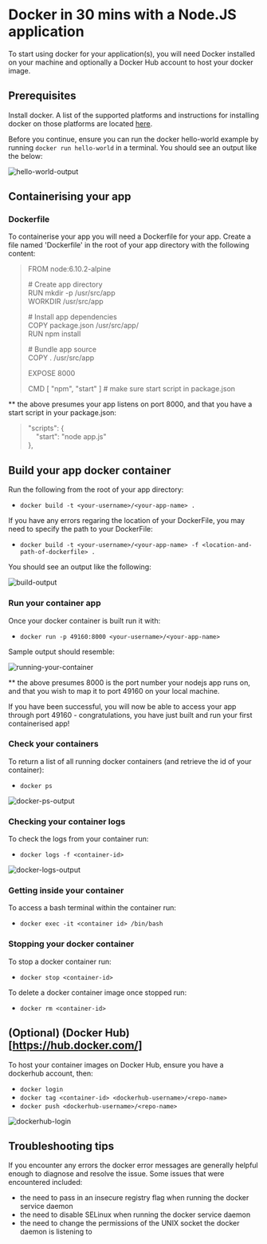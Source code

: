 # Docker in 30 mins with a Node.JS application #

To start using docker for your application(s), you will need Docker installed on your machine and optionally a Docker Hub account to host your docker image.


## Prerequisites ##

Install docker. A list of the supported platforms and instructions for installing docker on those platforms are located [here](https://docs.docker.com/engine/installation/#supported-platforms).  

Before you continue, ensure you can run the docker hello-world example by running `docker run hello-world` in a terminal. You should see an output like the below:

![hello-world-output](https://s24.postimg.org/vumoh4zw5/Selection_103.png)


## Containerising your app ##

### Dockerfile ###

To containerise your app you will need a Dockerfile for your app. Create a file named 'Dockerfile' in the root of your app directory with the following content:

> FROM node:6.10.2-alpine
> 
> \# Create app directory  
> RUN mkdir -p /usr/src/app  
> WORKDIR /usr/src/app  
> 
> \# Install app dependencies  
> COPY package.json /usr/src/app/  
> RUN npm install  
> 
> \# Bundle app source  
> COPY . /usr/src/app  
> 
> EXPOSE 8000  
> 
> CMD [ "npm", "start" ] # make sure start script in package.json

** the above presumes your app listens on port 8000, and that you have a start script in your package.json:

> "scripts": {  
> &nbsp;&nbsp;&nbsp;&nbsp;"start": "node app.js"  
>  },


## Build your app docker container ##

Run the following from the root of your app directory:

* `docker build -t <your-username>/<your-app-name> .`

If you have any errors regaring the location of your DockerFile, you may need to specify the path to your DockerFile:

* `docker build -t <your-username>/<your-app-name> -f <location-and-path-of-dockerfile> .`

You should see an output like the following:

![build-output](https://s24.postimg.org/eimbvp6et/Selection_104.png)


### Run your container app ###

Once your docker container is built run it with:

* `docker run -p 49160:8000 <your-username>/<your-app-name>`

Sample output should resemble:

![running-your-container](https://s24.postimg.org/z45p1cddh/Selection_105.png)

** the above presumes 8000 is the port number your nodejs app runs on, and that you wish to map it to port 49160 on your local machine.

If you have been successful, you will now be able to access your app through port 49160 - congratulations, you have just built and run your first containerised app!


### Check your containers ###

To return a list of all running docker containers (and retrieve the id of your container):

* `docker ps`

![docker-ps-output](https://s11.postimg.org/ff7rc7w7n/Selection_110.png)

### Checking your container logs ###

To check the logs from your container run: 

* `docker logs -f <container-id>`

![docker-logs-output](https://s24.postimg.org/erjwlmj79/Selection_108.png)


### Getting inside your container ###

To access a bash terminal within the container run:

* `docker exec -it <container id> /bin/bash`


### Stopping your docker container ###

To stop a docker container run:

* `docker stop <container-id>`

To delete a docker container image once stopped run:

* `docker rm <container-id>`


## (Optional) (Docker Hub)[https://hub.docker.com/] ##

To host your container images on Docker Hub, ensure you have a dockerhub account, then:

* `docker login`
* `docker tag <container-id> <dockerhub-username>/<repo-name>`
* `docker push <dockerhub-username>/<repo-name>`

![dockerhub-login](https://s24.postimg.org/ljaboh86t/Selection_109.png)


## Troubleshooting tips ##

If you encounter any errors the docker error messages are generally helpful enough to diagnose and resolve the issue. Some issues that were encountered included:

* the need to pass in an insecure registry flag when running the docker service daemon
* the need to disable SELinux when running the docker service daemon
* the need to change the permissions of the UNIX socket the docker daemon is listening to
